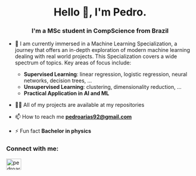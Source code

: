 <h1 align="center">Hello 👋, I'm Pedro.</h1>
<h3 align="center">I'm a MSc student in CompScience from Brazil</h3>

- 🌱 I am currently immersed in a Machine Learning Specialization, a journey that offers an in-depth exploration of modern machine learning dealing with real world projects. This Specialization covers a wide spectrum of topics. Key areas of focus include:
     - **Supervised Learning**: linear regression, logistic regression, neural networks, decision trees, ...
     - **Unsupervised Learning**: clustering, dimensionality reduction, ...
     - **Practical Application in AI and ML**

- 👨‍💻 All of my projects are available at my repositories

- 📫 How to reach me **pedroarias92@gmail.com**

- ⚡ Fun fact **Bachelor in physics**

<h3 align="left">Connect with me:</h3>
<p align="left">
<a href="https://linkedin.com/in/pedroarias92" target="blank"><img align="center" src="https://raw.githubusercontent.com/rahuldkjain/github-profile-readme-generator/master/src/images/icons/Social/linked-in-alt.svg" alt="pedroarias92" height="30" width="40" /></a>
</p>
